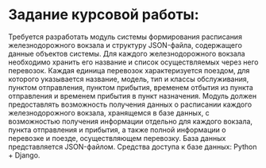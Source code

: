 # Задание курсовой работы: 
Требуется разработать модуль системы формирования расписания железнодорожного вокзала и структуру JSON-файла, содержащего данные объектов системы. Для каждого железнодорожного вокзала необходимо хранить его название и список осуществляемых через него перевозок. Каждая единица перевозок характеризуется поездом, для которого указывается название, модель, тип и классы обслуживания, пунктом отправления, пунктом прибытия, временем отбытия из пункта отправления и временем прибытия в пункт назначения. Модуль должен предоставлять возможность получения данных о расписании каждого железнодорожного вокзала, хранящемся в базе данных, с возможностью получения информации отдельно для каждого вокзала, пункта отправления и прибытия, а также полной информации о перевозке и поезде, осуществляющем перевозку. База данных представляется JSON-файлом. Средства доступа к базе данных: Python + Django.
